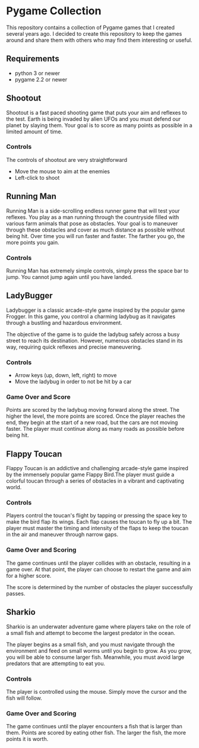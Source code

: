 # Pygame Collection

This repository contains a collection of Pygame games that I created several years ago.
I decided to create this repository to keep the games around and share them with others who may find them interesting or
useful.

## Requirements

- python 3 or newer
- pygame 2.2 or newer

## Shootout

Shootout is a fast paced shooting game that puts your aim and reflexes to the test. Earth is being invaded by alien UFOs
and you must defend our planet by slaying them. Your goal is to score as many points as possible in a limited amount of 
time.

### Controls
The controls of shootout are very straightforward
- Move the mouse to aim at the enemies
- Left-click to shoot

## Running Man

Running Man is a side-scrolling endless runner game that will test your reflexes. You play as a man running through the 
countryside filled with various farm animals that pose as obstacles. Your goal is to maneuver through these obstacles
and cover as much distance as possible without being hit. Over time you will run faster and faster. The farther you go,
the more points you gain.

### Controls
Running Man has extremely simple controls, simply press the space bar to jump. You cannot jump again until you 
have landed.

## LadyBugger

Ladybugger is a classic arcade-style game inspired by the popular game Frogger. In this game, you control a charming
ladybug as it navigates through a bustling and hazardous environment.

The objective of the game is to guide the ladybug safely across a busy street to reach its destination. However,
numerous obstacles stand in its way, requiring quick reflexes and precise maneuvering.

### Controls
- Arrow keys (up, down, left, right) to move
- Move the ladybug in order to not be hit by a car

### Game Over and Score

Points are scored by the ladybug moving forward along the street. The higher the level, the more points are scored. Once
the player reaches the end, they begin at the start of a new road, but the cars are not moving faster. The player must
continue along as many roads as possible before being hit.

## Flappy Toucan

Flappy Toucan is an addictive and challenging arcade-style game inspired by the immensely popular game Flappy Bird.The
player must guide a colorful toucan through a series of obstacles in a vibrant and captivating world.

### Controls

Players control the toucan's flight by tapping or pressing the space key to make the bird flap its wings. Each flap
causes the toucan to fly up a bit. The player must master the timing and intensity of the flaps to keep the toucan in
the air and maneuver through narrow gaps.

### Game Over and Scoring

The game continues until the player collides with an obstacle, resulting in a game over. At that point, the player can
choose to restart the game and aim for a higher score.

The score is determined by the number of obstacles the player successfully passes.

## Sharkio

Sharkio is an underwater adventure game where players take on the role of a small fish and attempt to become the largest
predator in the ocean.

The player begins as a small fish, and you must navigate through the environment and feed on small worms until you begin
to grow. As you grow, you will be able to consume larger fish. Meanwhile, you must avoid large predators that are
attempting to eat you.

### Controls

The player is controlled using the mouse. Simply move the cursor and the fish will follow.

### Game Over and Scoring

The game continues until the player encounters a fish that is larger than them. Points are scored by eating other fish.
The larger the fish, the more points it is worth.
